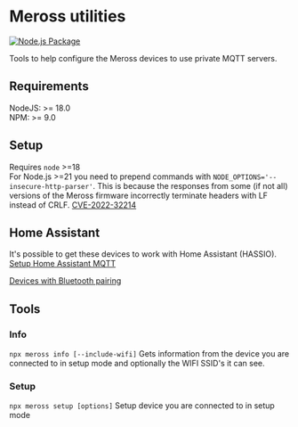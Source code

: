 # Meross utilities

[![Node.js Package](https://github.com/bytespider/Meross/actions/workflows/npm-ghr-publish.yml/badge.svg)](https://github.com/bytespider/Meross/actions/workflows/npm-ghr-publish.yml)

Tools to help configure the Meross devices to use private MQTT servers.

## Requirements

NodeJS: >= 18.0  
NPM: >= 9.0

## Setup

Requires `node` >=18  
For Node.js >=21 you need to prepend commands with `NODE_OPTIONS='--insecure-http-parser'`. This is because the responses from some (if not all) versions of the Meross firmware incorrectly terminate headers with LF instead of CRLF. [CVE-2022-32214](https://nvd.nist.gov/vuln/detail/CVE-2022-32214)

## Home Assistant

It's possible to get these devices to work with Home Assistant (HASSIO).
<a href="https://github.com/bytespider/Meross/wiki/Home-Assistant-(HASSIO)">Setup Home Assistant MQTT</a>

[Devices with Bluetooth pairing]()

## Tools

### Info

`npx meross info [--include-wifi]`
Gets information from the device you are connected to in setup mode and optionally the WIFI SSID's it can see.

### Setup

`npx meross setup [options]`
Setup device you are connected to in setup mode
